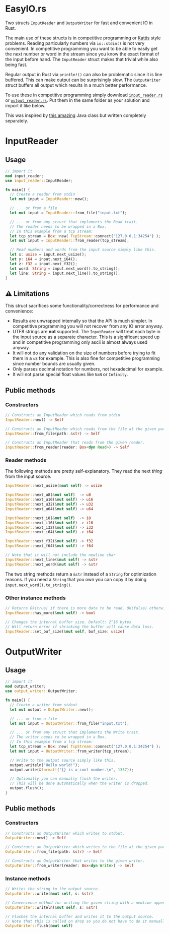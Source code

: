 # EasyIO.rs
Two structs `InputReader` and `OutputWriter` for fast and convenient IO in Rust.

The main use of these structs is in competitive programming or [Kattis](https://open.kattis.com/) style problems. Reading particularly numbers via `io::stdin()` is not very convenient. In competitive programming you want to be able to easily get the next number or word in the stream since you know the exact format of the input before hand. The `InputReader` struct makes that trivial while also being fast.

Regular output in Rust via `println!()` can also be problematic since it is line buffered. This can make output can be surprisingly slow. The `OutputWriter` struct buffers all output which results in a much better performance.

To use these in competitive programming simply download [`input_reader.rs`](https://github.com/AxlLind/EasyIO.rs/blob/master/src/input_reader.rs) or [`output_reader.rs`](https://github.com/AxlLind/EasyIO.rs/blob/master/src/output_writer.rs). Put them in the same folder as your solution and import it like below.

This was inspired by [this amazing](https://github.com/williamfiset/FastJavaIO) Java class but written completely separately.

# InputReader
## Usage
```Rust
// import it
mod input_reader;
use input_reader::InputReader;

fn main() {
  // Create a reader from stdin
  let mut input = InputReader::new();

  // ... or from a file
  let mut input = InputReader::from_file("input.txt");

  // ... or from any struct that implements the Read trait.
  // The reader needs to be wrapped in a Box.
  // In this example from a tcp stream:
  let tcp_stream = Box::new( TcpStream::connect("127.0.0.1:34254") );
  let mut input = InputReader::from_reader(tcp_stream);

  // Read numbers and words from the input source simply like this.
  let x: usize = input.next_usize();
  let y: i64 = input.next_i64();
  let z: f32 = input.next_f32();
  let word: String = input.next_word().to_string();
  let line: String = input.next_line().to_string();
}
```

## :warning: Limitations
This struct sacrifices some functionality/correctness for performance and convenience:
- Results are unwrapped internally so that the API is much simpler. In competitive programming you will not recover from any IO error anyway.
- UTF8 strings are **not** supported. The `InputReader` will treat each byte in the input source as a separate character. This is a significant speed up and in competitive programming only ascii is almost always used anyway.
- It will not do any validation on the size of numbers before trying to fit them in a `u8` for example. This is also fine for competitive programming since number bounds are usually given.
- Only parses decimal notation for numbers, not hexadecimal for example.
- It will not parse special float values like `NaN` or `Infinity`.

## Public methods
### Constructors
```Rust
// Constructs an InputReader which reads from stdin.
InputReader::new() -> Self
```

```Rust
// Constructs an InputReader which reads from the file at the given path.
InputReader::from_file(path: &str) -> Self
```

```Rust
// Constructs an InputReader that reads from the given reader.
InputReader::from_reader(reader: Box<dyn Read>) -> Self
```

### Reader methods
The following methods are pretty self-explanatory. They read the next *thing* from the input source.

```Rust
InputReader::next_usize(&mut self) -> usize

InputReader::next_u8(&mut self)  -> u8
InputReader::next_u16(&mut self) -> u16
InputReader::next_u32(&mut self) -> u32
InputReader::next_u64(&mut self) -> u64

InputReader::next_i8(&mut self)  -> i8
InputReader::next_i16(&mut self) -> i16
InputReader::next_i32(&mut self) -> i32
InputReader::next_i64(&mut self) -> i64

InputReader::next_f32(&mut self) -> f32
InputReader::next_f64(&mut self) -> f64

// Note that it will not include the newline char
InputReader::next_line(&mut self) -> &str
InputReader::next_word(&mut self) -> &str
```

The two string methods return a `&str` instead of a `String` for optimization reasons. If you need a `String` that you own you can copy it by doing `input.next_word().to_string()`.

### Other instance methods
```Rust
// Returns Ok(true) if there is more data to be read, Ok(false) otherwise.
InputReader::has_more(&mut self) -> bool

// Changes the internal buffer size. Default: 2^16 bytes
// Will return error if shrinking the buffer will cause data loss.
InputReader::set_buf_size(&mut self, buf_size: usize)
```

# OutputWriter
## Usage
```Rust
// import it
mod output_writer;
use output_writer::OutputWriter;

fn main() {
  // Create a writer from stdout
  let mut output = OutputWriter::new();

  // ... or from a file
  let mut input = OutputWriter::from_file("input.txt");

  // ... or from any struct that implements the Write trait.
  // The writer needs to be wrapped in a Box.
  // In this example from a tcp stream:
  let tcp_stream = Box::new( TcpStream::connect("127.0.0.1:34254") );
  let mut input = OutputWriter::from_writer(tcp_stream);

  // Write to the output source simply like this.
  output.writeln("Hello world!");
  output.write(&format!("{} is a cool number.\n", 1337));

  // Optionally you can manually flush the writer.
  // This will be done automatically when the writer is dropped.
  output.flush();
}
```

## Public methods
### Constructors
```Rust
// Constructs an OutputWriter which writes to stdout.
OutputWriter::new() -> Self
```

```Rust
// Constructs an OutputWriter which writes to the file at the given path.
OutputWriter::from_file(path: &str) -> Self
```

```Rust
// Constructs an OutputWriter that writes to the given writer.
OutputWriter::from_writer(reader: Box<dyn Write>) -> Self
```

### Instance methods
```Rust
// Writes the string to the output source.
OutputWriter::write(&mut self, s: &str)

// Convenience method for writing the given string with a newline appended.
OutputWriter::writeln(&mut self, s: &str)

// Flushes the internal buffer and writes it to the output source.
// Note that this is called on drop so you do not have to do it manually.
OutputWriter::flush(&mut self)
```
